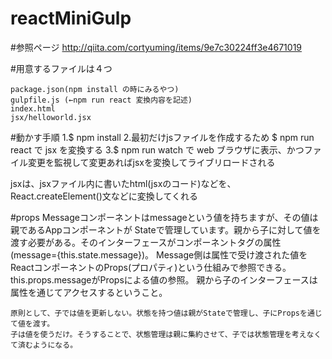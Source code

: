 # reactMiniGulp

#参照ページ
http://qiita.com/cortyuming/items/9e7c30224ff3e4671019

#用意するファイルは４つ

    package.json(npm install の時にみるやつ)
    gulpfile.js (←npm run react 変換内容を記述)
    index.html
    jsx/helloworld.jsx



#動かす手順
    1.$ npm install
    2.最初だけjsファイルを作成するため $ npm run react で jsx を変換する
    3.$ npm run watch で web ブラウザに表示、かつファイル変更を監視して変更あればjsxを変換してライブリロードされる

jsxは、jsxファイル内に書いたhtml(jsxのコード)などを、React.createElement()文などに変換してくれる

#props 
    Messageコンポーネントはmessageという値を持ちますが、その値は親であるAppコンポーネントが
    Stateで管理しています。親から子に対して値を渡す必要がある。そのインターフェースがコンポーネントタグの属性(message={this.state.message})。
    Message側は属性で受け渡された値をReactコンポーネントのProps(プロパティ)という仕組みで参照できる。
    this.props.messageがPropsによる値の参照。
    親から子のインターフェースは属性を通じてアクセスするということ。

    原則として、子では値を更新しない。状態を持つ値は親がStateで管理し、子にPropsを通じて値を渡す。
    子は値を使うだけ。そうすることで、状態管理は親に集約させて、子では状態管理を考えなくて済むようになる。
